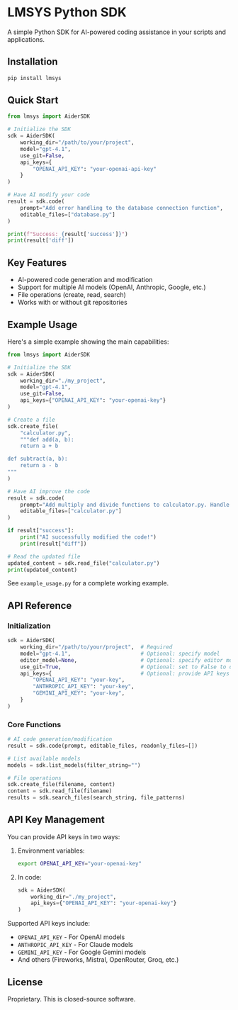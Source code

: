 # LMSYS Python SDK

A simple Python SDK for AI-powered coding assistance in your scripts and applications.

## Installation

```bash
pip install lmsys
```

## Quick Start

```python
from lmsys import AiderSDK

# Initialize the SDK
sdk = AiderSDK(
    working_dir="/path/to/your/project",
    model="gpt-4.1",
    use_git=False,
    api_keys={
        "OPENAI_API_KEY": "your-openai-api-key"
    }
)

# Have AI modify your code
result = sdk.code(
    prompt="Add error handling to the database connection function",
    editable_files=["database.py"]
)

print(f"Success: {result['success']}")
print(result['diff'])
```

## Key Features

- AI-powered code generation and modification
- Support for multiple AI models (OpenAI, Anthropic, Google, etc.)
- File operations (create, read, search)
- Works with or without git repositories

## Example Usage

Here's a simple example showing the main capabilities:

```python
from lmsys import AiderSDK

# Initialize the SDK
sdk = AiderSDK(
    working_dir="./my_project",
    model="gpt-4.1",
    use_git=False,
    api_keys={"OPENAI_API_KEY": "your-openai-key"}
)

# Create a file
sdk.create_file(
    "calculator.py",
    """def add(a, b):
    return a + b

def subtract(a, b):
    return a - b
"""
)

# Have AI improve the code
result = sdk.code(
    prompt="Add multiply and divide functions to calculator.py. Handle division by zero.",
    editable_files=["calculator.py"]
)

if result["success"]:
    print("AI successfully modified the code!")
    print(result["diff"])

# Read the updated file
updated_content = sdk.read_file("calculator.py")
print(updated_content)
```

See `example_usage.py` for a complete working example.

## API Reference

### Initialization

```python
sdk = AiderSDK(
    working_dir="/path/to/your/project",  # Required
    model="gpt-4.1",                      # Optional: specify model
    editor_model=None,                    # Optional: specify editor model
    use_git=True,                         # Optional: set to False to disable git
    api_keys={                            # Optional: provide API keys
        "OPENAI_API_KEY": "your-key",
        "ANTHROPIC_API_KEY": "your-key",
        "GEMINI_API_KEY": "your-key",
    }
)
```

### Core Functions

```python
# AI code generation/modification
result = sdk.code(prompt, editable_files, readonly_files=[])

# List available models
models = sdk.list_models(filter_string="")

# File operations
sdk.create_file(filename, content)
content = sdk.read_file(filename)
results = sdk.search_files(search_string, file_patterns)
```

## API Key Management

You can provide API keys in two ways:

1. Environment variables:
   ```bash
   export OPENAI_API_KEY="your-openai-key"
   ```

2. In code:
   ```python
   sdk = AiderSDK(
       working_dir="./my_project",
       api_keys={"OPENAI_API_KEY": "your-openai-key"}
   )
   ```

Supported API keys include:
- `OPENAI_API_KEY` - For OpenAI models
- `ANTHROPIC_API_KEY` - For Claude models
- `GEMINI_API_KEY` - For Google Gemini models
- And others (Fireworks, Mistral, OpenRouter, Groq, etc.)

## License

Proprietary. This is closed-source software.
